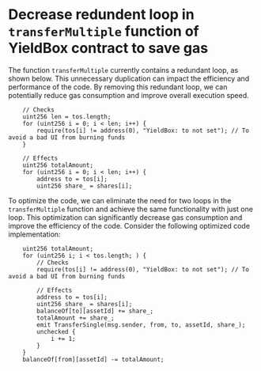# Decrease redundent loop in `transferMultiple` function of YieldBox contract to save gas

The function `transferMultiple` currently contains a redundant loop, as shown below. This unnecessary duplication can impact the efficiency and performance of the code. By removing this redundant loop, we can potentially reduce gas consumption and improve overall execution speed.


```solidity
    // Checks
    uint256 len = tos.length;
    for (uint256 i = 0; i < len; i++) {
        require(tos[i] != address(0), "YieldBox: to not set"); // To avoid a bad UI from burning funds
    }

    // Effects
    uint256 totalAmount;
    for (uint256 i = 0; i < len; i++) {
        address to = tos[i];
        uint256 share_ = shares[i];
```

To optimize the code, we can eliminate the need for two loops in the `transferMultiple` function and achieve the same functionality with just one loop. This optimization can significantly decrease gas consumption and improve the efficiency of the code. Consider the following optimized code implementation:


```solidity
    uint256 totalAmount;
    for (uint256 i; i < tos.length; ) {
        // Checks
        require(tos[i] != address(0), "YieldBox: to not set"); // To avoid a bad UI from burning funds
        
        // Effects
        address to = tos[i];
        uint256 share_ = shares[i];
        balanceOf[to][assetId] += share_;
        totalAmount += share_;
        emit TransferSingle(msg.sender, from, to, assetId, share_);
        unchecked {
            i += 1;
        }
    }
    balanceOf[from][assetId] -= totalAmount;
```
